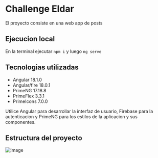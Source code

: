 # Challenge Eldar

El proyecto consiste en una web app de posts

## Ejecucion local
En la terminal ejecutar `npm i` y luego `ng serve`

## Tecnologias utilizadas

- Angular 18.1.0
- Angular/fire 18.0.1
- PrimeNG 17.18.8
- PrimeFlex 3.3.1
- PrimeIcons 7.0.0

Utilice Angular para desarrollar la interfaz de usuario, Firebase para la autenticacion y PrimeNG para los estilos de la aplicacion y sus componentes.

## Estructura del proyecto
![image](https://github.com/user-attachments/assets/c8b6b9cf-04fa-4b86-bc0c-80170393d4b2)






